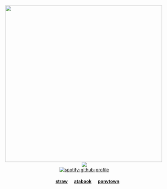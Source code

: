 <div align = center>
  
<br><img src="https://i.pinimg.com/736x/7d/bc/69/7dbc69781e857e9a82a979ab486e4312.jpg" width="500" align="left"><br>
<br>
<br>
<br>
<br>
<br>
![](https://komarev.com/ghpvc/?username=zyvism&color=7a7a7a&style=flat-square&label=rituals+placed)<br>
[![spotify-github-profile](https://spotify-github-profile.kittinanx.com/api/view?uid=252hl5un6vede7zfg68sn7jbd&cover_image=true&theme=natemoo-re&show_offline=false&background_color=121212&interchange=true&bar_color=b3b3b3&bar_color_cover=false)](https://github.com/kittinan/spotify-github-profile)<br>
<h4>⠀⠀<a href="https://niightshaded.straw.page/">straw</a>⠀⠀<a href="https://spwn.atabook.org">atabook</a>⠀⠀<a href="https://rentry.co/platonicskgo">ponytown</a>
